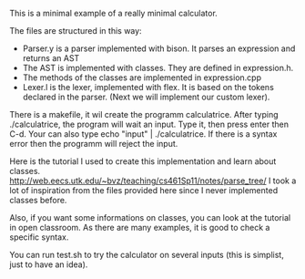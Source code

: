 This is a minimal example of a really minimal calculator.

The files are structured in this way:
  - Parser.y is a parser implemented with bison. It parses an expression and returns an AST
  - The AST is implemented with classes. They are defined in expression.h.
  - The methods of the classes are implemented in expression.cpp
  - Lexer.l is the lexer, implemented with flex. It is based on the tokens declared in the parser. (Next we will implement our custom lexer).
  
There is a makefile, it wil create the programm calculatrice.
After typing ./calculatrice, the program will wait an input. Type it, then press enter then C-d.
Your can also type echo "input" | ./calculatrice.
If there is a syntax error then the programm will reject the input.

Here is the tutorial I used to create this implementation and learn about classes.
http://web.eecs.utk.edu/~bvz/teaching/cs461Sp11/notes/parse_tree/
I took a lot of inspiration from the files provided here since I never implemented classes before.

Also, if you want some informations on classes, you can look at the tutorial in open classroom.
As there are many examples, it is good to check a specific syntax.

You can run test.sh to try the calculator on several inputs (this is simplist, just to have an idea).
